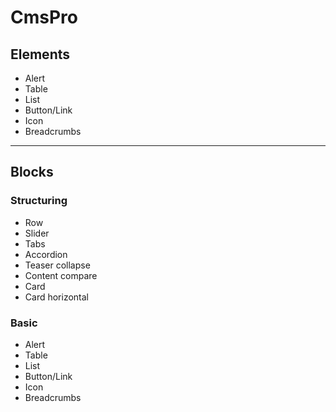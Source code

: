 # CmsPro

## Elements

* Alert
* Table
* List
* Button/Link
* Icon
* Breadcrumbs

***

## Blocks

### Structuring

* Row
* Slider
* Tabs
* Accordion
* Teaser collapse
* Content compare
* Card
* Card horizontal

### Basic

* Alert
* Table
* List
* Button/Link
* Icon
* Breadcrumbs
